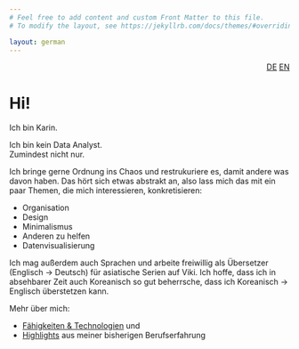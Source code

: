 ```yaml
---
# Feel free to add content and custom Front Matter to this file.
# To modify the layout, see https://jekyllrb.com/docs/themes/#overriding-theme-englishs

layout: german
---
```

<div style="text-align: right"><a href="/index">DE</a> <a href="/en/home">EN</a></div>

# Hi!

Ich bin Karin.

Ich bin kein Data Analyst.  
Zumindest nicht nur.

Ich bringe gerne Ordnung ins Chaos und restrukuriere es, damit andere was davon haben.
Das hört sich etwas abstrakt an, also lass mich das mit ein paar Themen, die mich interessieren, konkretisieren:
* Organisation
* Design
* Minimalismus
* Anderen zu helfen
* Datenvisualisierung

Ich mag außerdem auch Sprachen und arbeite freiwillig als Übersetzer (Englisch -> Deutsch) für asiatische Serien auf Viki. Ich hoffe, dass ich in absehbarer Zeit auch Koreanisch so gut beherrsche, dass ich Koreanisch -> Englisch überstetzen kann.

Mehr über mich:
* [Fähigkeiten & Technologien](de/faehigkeiten-und-technologien) und
* [Highlights](de/was_zuvor_geschah) aus meiner bisherigen Berufserfahrung
